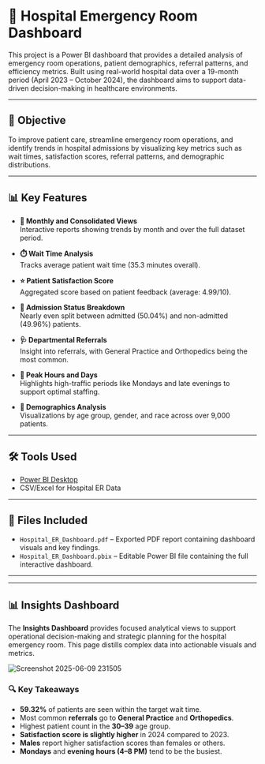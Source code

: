# 🏥 Hospital Emergency Room Dashboard

This project is a Power BI dashboard that provides a detailed analysis of emergency room operations, patient demographics, referral patterns, and efficiency metrics. Built using real-world hospital data over a 19-month period (April 2023 – October 2024), the dashboard aims to support data-driven decision-making in healthcare environments.

---

## 📌 Objective

To improve patient care, streamline emergency room operations, and identify trends in hospital admissions by visualizing key metrics such as wait times, satisfaction scores, referral patterns, and demographic distributions.

---

## 📊 Key Features

- **📅 Monthly and Consolidated Views**  
  Interactive reports showing trends by month and over the full dataset period.

- **⏱️ Wait Time Analysis**  
  Tracks average patient wait time (35.3 minutes overall).

- **⭐ Patient Satisfaction Score**  
  Aggregated score based on patient feedback (average: 4.99/10).

- **🏥 Admission Status Breakdown**  
  Nearly even split between admitted (50.04%) and non-admitted (49.96%) patients.

- **🩺 Departmental Referrals**  
  Insight into referrals, with General Practice and Orthopedics being the most common.

- **📅 Peak Hours and Days**  
  Highlights high-traffic periods like Mondays and late evenings to support optimal staffing.

- **👥 Demographics Analysis**  
  Visualizations by age group, gender, and race across over 9,000 patients.

---


## 🛠️ Tools Used

- [Power BI Desktop](https://powerbi.microsoft.com/)
- CSV/Excel for Hospital ER Data

---

## 📂 Files Included

- `Hospital_ER_Dashboard.pdf` – Exported PDF report containing dashboard visuals and key findings.
- `Hospital_ER_Dashboard.pbix` – Editable Power BI file containing the full interactive dashboard.

---


---
## 📊 Insights Dashboard

The **Insights Dashboard** provides focused analytical views to support operational decision-making and strategic planning for the hospital emergency room. This page distills complex data into actionable visuals and metrics.


![Screenshot 2025-06-09 231505](https://github.com/user-attachments/assets/ceea5bab-a9b0-46ee-8482-9084b568e44c)

### 🔍 Key Takeaways

- **59.32%** of patients are seen within the target wait time.
- Most common **referrals** go to **General Practice** and **Orthopedics**.
- Highest patient count in the **30–39** age group.
- **Satisfaction score is slightly higher** in 2024 compared to 2023.
- **Males** report higher satisfaction scores than females or others.
- **Mondays** and **evening hours (4–8 PM)** tend to be the busiest.
